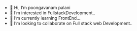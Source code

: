 - 👋 Hi, I’m poongavanam palani
- 👀 I’m interested in FullstackDevelopment..
- 🌱 I’m currently learning FrontEnd...
- 💞️ I’m looking to collaborate on Full stack web Development..
  
  

<!---
Poonga1505/Poonga1505 is a ✨ special ✨ repository because its `README.md` (this file) appears on your GitHub profile.
You can click the Preview link to take a look at your changes.
--->
